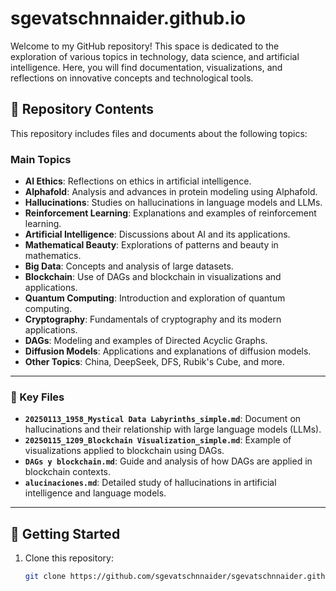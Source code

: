 #  sgevatschnnaider.github.io

Welcome to my GitHub repository! This space is dedicated to the exploration of various topics in technology, data science, and artificial intelligence. Here, you will find documentation, visualizations, and reflections on innovative concepts and technological tools.

## 📂 Repository Contents

This repository includes files and documents about the following topics:

### Main Topics
- **AI Ethics**: Reflections on ethics in artificial intelligence.
- **Alphafold**: Analysis and advances in protein modeling using Alphafold.
- **Hallucinations**: Studies on hallucinations in language models and LLMs.
- **Reinforcement Learning**: Explanations and examples of reinforcement learning.
- **Artificial Intelligence**: Discussions about AI and its applications.
- **Mathematical Beauty**: Explorations of patterns and beauty in mathematics.
- **Big Data**: Concepts and analysis of large datasets.
- **Blockchain**: Use of DAGs and blockchain in visualizations and applications.
- **Quantum Computing**: Introduction and exploration of quantum computing.
- **Cryptography**: Fundamentals of cryptography and its modern applications.
- **DAGs**: Modeling and examples of Directed Acyclic Graphs.
- **Diffusion Models**: Applications and explanations of diffusion models.
- **Other Topics**: China, DeepSeek, DFS, Rubik's Cube, and more.

---

### 📄 Key Files
- **`20250113_1958_Mystical Data Labyrinths_simple.md`**: Document on hallucinations and their relationship with large language models (LLMs).
- **`20250115_1209_Blockchain Visualization_simple.md`**: Example of visualizations applied to blockchain using DAGs.
- **`DAGs y blockchain.md`**: Guide and analysis of how DAGs are applied in blockchain contexts.
- **`alucinaciones.md`**: Detailed study of hallucinations in artificial intelligence and language models.

---

## 🚀 Getting Started

1. Clone this repository:
   ```bash
   git clone https://github.com/sgevatschnnaider/sgevatschnnaider.github.io.git
